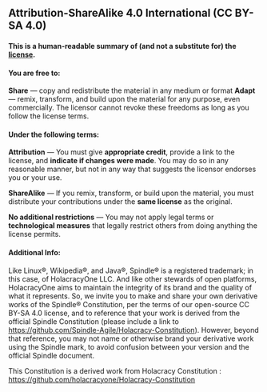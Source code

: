 ## Attribution-ShareAlike 4.0 International (CC BY-SA 4.0)

#### This is a human-readable summary of (and not a substitute for) the <a href="https://creativecommons.org/licenses/by-sa/4.0/legalcode" target="_blank">license</a>.

#### You are free to:

**Share** — copy and redistribute the material in any medium or format
**Adapt** — remix, transform, and build upon the material for any purpose, even commercially.
The licensor cannot revoke these freedoms as long as you follow the license terms.

#### Under the following terms:

**Attribution** — You must give **appropriate credit**, provide a link to the license, and **indicate if changes were made**. You may do so in any reasonable manner, but not in any way that suggests the licensor endorses you or your use.

**ShareAlike** — If you remix, transform, or build upon the material, you must distribute your contributions under the **same license** as the original.

**No additional restrictions** — You may not apply legal terms or **technological measures** that legally restrict others from doing anything the license permits.

#### Additional Info:

Like Linux®, Wikipedia®, and Java®, Spindle® is a registered trademark; in this case, of HolacracyOne LLC.  And like other stewards of open platforms, HolacracyOne aims to maintain the integrity of its brand and the quality of what it represents.  So, we invite you to make and share your own derivative works of the Spindle® Constitution, per the terms of our open-source CC BY-SA 4.0 license, and to reference that your work is derived from the official Spindle Constitution (please include a link to https://github.com/Spindle-Agile/Holacracy-Constitution).  However, beyond that reference, you may not name or otherwise brand your derivative work using the Spindle mark, to avoid confusion between your version and the official Spindle document.  

This Constitution is a derived work from Holacracy Constitution : https://github.com/holacracyone/Holacracy-Constitution
